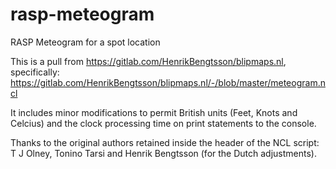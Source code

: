 # rasp-meteogram
RASP Meteogram for a spot location

This is a pull from https://gitlab.com/HenrikBengtsson/blipmaps.nl, specifically: https://gitlab.com/HenrikBengtsson/blipmaps.nl/-/blob/master/meteogram.ncl

It includes minor modifications to permit British units (Feet, Knots and Celcius) and the clock processing time on print statements to the console.

Thanks to the original authors retained inside the header of the NCL script: T J Olney, Tonino Tarsi and Henrik Bengtsson (for the Dutch adjustments).
